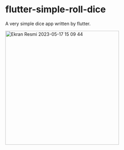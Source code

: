 # flutter-simple-roll-dice
A very simple dice app written by flutter.

<img width="356" alt="Ekran Resmi 2023-05-17 15 09 44" src="https://github.com/burakerdogan1/flutter-simple-roll-dice/assets/87671686/47f5cb1a-ac9f-471b-9e7c-70bdcaa516ba">
